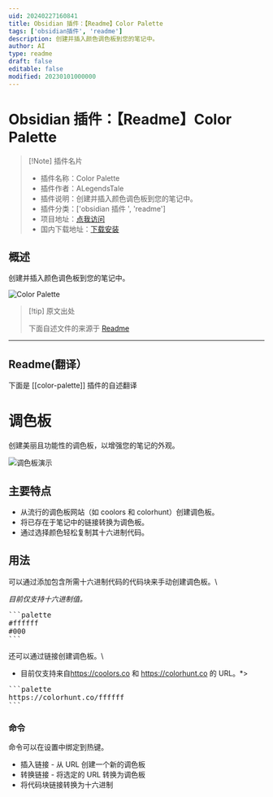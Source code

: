 ```yaml
---
uid: 20240227160841
title: Obsidian 插件：【Readme】Color Palette
tags: ['obsidian插件', 'readme']
description: 创建并插入颜色调色板到您的笔记中。
author: AI
type: readme
draft: false
editable: false
modified: 20230101000000
---
```


# Obsidian 插件：【Readme】Color Palette

> [!Note] 插件名片
> - 插件名称：Color Palette
> - 插件作者：ALegendsTale
> - 插件说明：创建并插入颜色调色板到您的笔记中。
> - 插件分类：['obsidian 插件 ', 'readme']
> - 项目地址：[点我访问](https://github.com/ALegendsTale/obsidian-color-palette)
> - 国内下载地址：[下载安装](https://pkmer.cn/products/plugin/pluginMarket/?color-palette)

## 概述

创建并插入颜色调色板到您的笔记中。

![Color Palette](https://cdn.pkmer.cn/covers/color-palette.png!pkmer)

> [!tip] 原文出处
>
>下面自述文件的来源于 [Readme](https://ghproxy.net/https://raw.githubusercontent.com/ALegendsTale/obsidian-color-palette/main/README.md)

---

## Readme(翻译）

下面是 [[color-palette]] 插件的自述翻译

# 调色板

创建美丽且功能性的调色板，以增强您的笔记的外观。

![调色板演示](https://cdn.pkmer.cn/covers/color-palette_2_0.png!pkmer)

## 主要特点

- 从流行的调色板网站（如 coolors 和 colorhunt）创建调色板。
- 将已存在于笔记中的链接转换为调色板。
- 通过选择颜色轻松复制其十六进制代码。

## 用法

可以通过添加包含所需十六进制代码的代码块来手动创建调色板。\

*目前仅支持十六进制值。*

<pre>
```palette
#ffffff
#000
```
</pre>

还可以通过链接创建调色板。\

* 目前仅支持来自<https://coolors.co> 和 <https://colorhunt.co> 的 URL。*>

<pre>
```palette
https://colorhunt.co/ffffff
```
</pre>

### 命令

命令可以在设置中绑定到热键。

- 插入链接 - 从 URL 创建一个新的调色板
- 转换链接 - 将选定的 URL 转换为调色板
- 将代码块链接转换为十六进制



